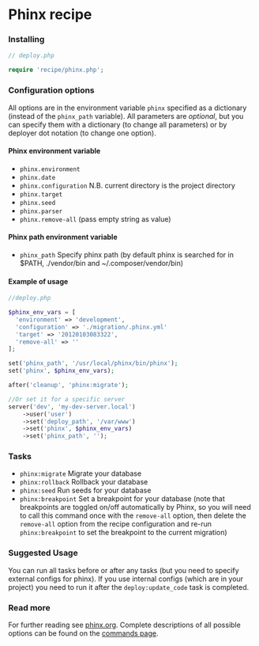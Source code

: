 # Phinx recipe

### Installing

```php
// deploy.php

require 'recipe/phinx.php';
```

### Configuration options

All options are in the environment variable `phinx` specified as a dictionary
(instead of the `phinx_path` variable).
All parameters are *optional*, but you can specify them with a dictionary (to change all parameters)
or by deployer dot notation (to change one option).

#### Phinx environment variable

- `phinx.environment`
- `phinx.date`
- `phinx.configuration` N.B. current directory is the project directory
- `phinx.target`
- `phinx.seed`
- `phinx.parser`
- `phinx.remove-all` (pass empty string as value)

#### Phinx path environment variable

- `phinx_path` Specify phinx path (by default phinx is searched for in 
$PATH, ./vendor/bin and ~/.composer/vendor/bin)

#### Example of usage

```php
//deploy.php

$phinx_env_vars = [
  'environment' => 'development',
  'configuration' => './migration/.phinx.yml'
  'target' => '20120103083322',
  'remove-all' => ''
];

set('phinx_path', '/usr/local/phinx/bin/phinx');
set('phinx', $phinx_env_vars);

after('cleanup', 'phinx:migrate');

//Or set it for a specific server
server('dev', 'my-dev-server.local')
    ->user('user')
    ->set('deploy_path', '/var/www')
    ->set('phinx', $phinx_env_vars)
    ->set('phinx_path', '');
```

### Tasks

- `phinx:migrate` Migrate your database
- `phinx:rollback` Rollback your database
- `phinx:seed` Run seeds for your database
- `phinx:breakpoint` Set a breakpoint for your database (note that breakpoints are toggled on/off automatically by Phinx, so you will need to call this command once with the `remove-all` option, then delete the `remove-all` option from the recipe configuration and re-run `phinx:breakpoint` to set the breakpoint to the current migration)

### Suggested Usage

You can run all tasks before or after any 
tasks (but you need to specify external configs for phinx).
If you use internal configs (which are in your project) you need 
to run it after the `deploy:update_code` task is completed.

### Read more

For further reading see [phinx.org](https://phinx.org). Complete descriptions of all possible options can be found on the [commands page](http://docs.phinx.org/en/latest/commands.html).
